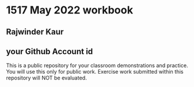 # 1517 May 2022 workbook

## Rajwinder Kaur

## your Github Account id

This is a public repository for your classroom demonstrations and practice. You will use this only for public work. Exercise work submitted within this repository will NOT be evaluated.

